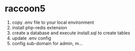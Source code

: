 # raccoon5
1. copy .env file to your local environment
2. install php-redis extension
3. create a database and execute install.sql to create tables
4. update .env config
5. config sub-domain for admin, m...
